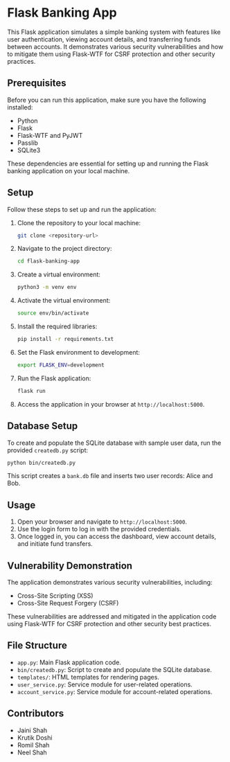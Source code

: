 # Flask Banking App

This Flask application simulates a simple banking system with features like user authentication, viewing account details, and transferring funds between accounts. It demonstrates various security vulnerabilities and how to mitigate them using Flask-WTF for CSRF protection and other security practices.

## Prerequisites

Before you can run this application, make sure you have the following installed:

- Python
- Flask
- Flask-WTF and PyJWT
- Passlib
- SQLite3

These dependencies are essential for setting up and running the Flask banking application on your local machine.

## Setup

Follow these steps to set up and run the application:

1. Clone the repository to your local machine:

   ```bash
   git clone <repository-url>
   ```

2. Navigate to the project directory:

   ```bash
   cd flask-banking-app
   ```

3. Create a virtual environment:

   ```bash
   python3 -m venv env
   ```

4. Activate the virtual environment:

   ```bash
   source env/bin/activate
   ```

5. Install the required libraries:

   ```bash
   pip install -r requirements.txt
   ```

6. Set the Flask environment to development:

   ```bash
   export FLASK_ENV=development
   ```

7. Run the Flask application:

   ```bash
   flask run
   ```

8. Access the application in your browser at `http://localhost:5000`.

## Database Setup

To create and populate the SQLite database with sample user data, run the provided `createdb.py` script:

```bash
python bin/createdb.py
```

This script creates a `bank.db` file and inserts two user records: Alice and Bob.

## Usage

1. Open your browser and navigate to `http://localhost:5000`.
2. Use the login form to log in with the provided credentials.
3. Once logged in, you can access the dashboard, view account details, and initiate fund transfers.

## Vulnerability Demonstration

The application demonstrates various security vulnerabilities, including:

- Cross-Site Scripting (XSS)
- Cross-Site Request Forgery (CSRF)

These vulnerabilities are addressed and mitigated in the application code using Flask-WTF for CSRF protection and other security best practices.

## File Structure

- `app.py`: Main Flask application code.
- `bin/createdb.py`: Script to create and populate the SQLite database.
- `templates/`: HTML templates for rendering pages.
- `user_service.py`: Service module for user-related operations.
- `account_service.py`: Service module for account-related operations.

## Contributors

- Jaini Shah
- Krutik Doshi
- Romil Shah
- Neel Shah
